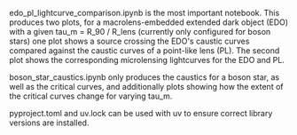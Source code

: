 edo_pl_lightcurve_comparison.ipynb is the most important notebook.
This produces two plots, for a macrolens-embedded extended dark object (EDO) with a given tau_m = R_90 / R_lens (currently only configured for boson stars) one plot shows a source crossing the EDO's caustic curves compared against the caustic curves of a point-like lens (PL).
The second plot shows the corresponding microlensing lightcurves for the EDO and PL.

boson_star_caustics.ipynb only produces the caustics for a boson star, as well as the critical curves, and additionally plots showing how the extent of the critical curves change for varying tau_m.

pyproject.toml and uv.lock can be used with uv to ensure correct library versions are installed.
